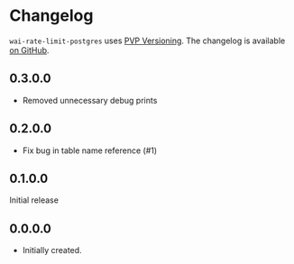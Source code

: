 # Changelog

`wai-rate-limit-postgres` uses [PVP Versioning][1].
The changelog is available [on GitHub][2].

## 0.3.0.0

* Removed unnecessary debug prints

## 0.2.0.0

* Fix bug in table name reference (#1)

## 0.1.0.0

Initial release

## 0.0.0.0

* Initially created.

[1]: https://pvp.haskell.org
[2]: https://github.com/donatello/wai-rate-limit-postgres/releases
